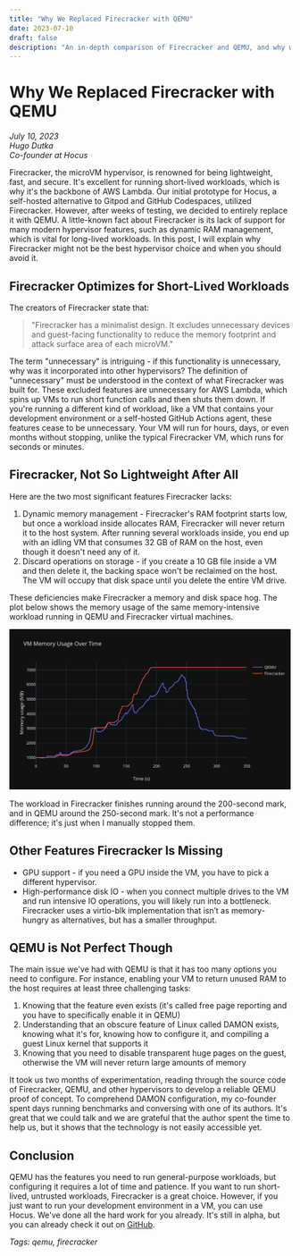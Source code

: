 ```yaml
---
title: "Why We Replaced Firecracker with QEMU"
date: 2023-07-10
draft: false
description: "An in-depth comparison of Firecracker and QEMU, and why we chose to switch from Firecracker to QEMU for Hocus."
---
```



# Why We Replaced Firecracker with QEMU

*July 10, 2023*  
*Hugo Dutka*  
*Co-founder at Hocus*

Firecracker, the microVM hypervisor, is renowned for being lightweight, fast, and secure. It's excellent for running short-lived workloads, which is why it's the backbone of AWS Lambda. Our initial prototype for Hocus, a self-hosted alternative to Gitpod and GitHub Codespaces, utilized Firecracker. However, after weeks of testing, we decided to entirely replace it with QEMU. A little-known fact about Firecracker is its lack of support for many modern hypervisor features, such as dynamic RAM management, which is vital for long-lived workloads. In this post, I will explain why Firecracker might not be the best hypervisor choice and when you should avoid it.

## Firecracker Optimizes for Short-Lived Workloads

The creators of Firecracker state that:

> "Firecracker has a minimalist design. It excludes unnecessary devices and guest-facing functionality to reduce the memory footprint and attack surface area of each microVM."

The term "unnecessary" is intriguing - if this functionality is unnecessary, why was it incorporated into other hypervisors? The definition of "unnecessary" must be understood in the context of what Firecracker was built for. These excluded features are unnecessary for AWS Lambda, which spins up VMs to run short function calls and then shuts them down. If you're running a different kind of workload, like a VM that contains your development environment or a self-hosted GitHub Actions agent, these features cease to be unnecessary. Your VM will run for hours, days, or even months without stopping, unlike the typical Firecracker VM, which runs for seconds or minutes.

## Firecracker, Not So Lightweight After All

Here are the two most significant features Firecracker lacks:

1. Dynamic memory management - Firecracker's RAM footprint starts low, but once a workload inside allocates RAM, Firecracker will never return it to the host system. After running several workloads inside, you end up with an idling VM that consumes 32 GB of RAM on the host, even though it doesn't need any of it.
2. Discard operations on storage - if you create a 10 GB file inside a VM and then delete it, the backing space won't be reclaimed on the host. The VM will occupy that disk space until you delete the entire VM drive.

These deficiencies make Firecracker a memory and disk space hog. The plot below shows the memory usage of the same memory-intensive workload running in QEMU and Firecracker virtual machines.

![QEMU vs Firecracker VM Memory Usage](/images/vm-mem-usage-ae3ffeb0cc6a2df2f662597c653d9bf4.png)

The workload in Firecracker finishes running around the 200-second mark, and in QEMU around the 250-second mark. It's not a performance difference; it's just when I manually stopped them.

## Other Features Firecracker Is Missing

- GPU support - if you need a GPU inside the VM, you have to pick a different hypervisor.
- High-performance disk IO - when you connect multiple drives to the VM and run intensive IO operations, you will likely run into a bottleneck. Firecracker uses a virtio-blk implementation that isn’t as memory-hungry as alternatives, but has a smaller throughput.

## QEMU is Not Perfect Though

The main issue we've had with QEMU is that it has too many options you need to configure. For instance, enabling your VM to return unused RAM to the host requires at least three challenging tasks:

1. Knowing that the feature even exists (it's called free page reporting and you have to specifically enable it in QEMU)
2. Understanding that an obscure feature of Linux called DAMON exists, knowing what it's for, knowing how to configure it, and compiling a guest Linux kernel that supports it
3. Knowing that you need to disable transparent huge pages on the guest, otherwise the VM will never return large amounts of memory

It took us two months of experimentation, reading through the source code of Firecracker, QEMU, and other hypervisors to develop a reliable QEMU proof of concept. To comprehend DAMON configuration, my co-founder spent days running benchmarks and conversing with one of its authors. It's great that we could talk and we are grateful that the author spent the time to help us, but it shows that the technology is not easily accessible yet.

## Conclusion

QEMU has the features you need to run general-purpose workloads, but configuring it requires a lot of time and patience. If you want to run short-lived, untrusted workloads, Firecracker is a great choice. However, if you just want to run your development environment in a VM, you can use Hocus. We've done all the hard work for you already. It's still in alpha, but you can already check it out on [GitHub](https://github.com/hocus-dev).

*Tags: qemu, firecracker*
